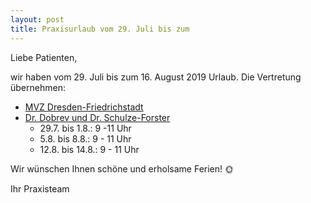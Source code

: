```yaml
---
layout: post
title: Praxisurlaub vom 29. Juli bis zum 
---
```


Liebe Patienten,

wir haben vom 29. Juli bis zum 16. August 2019 Urlaub. Die Vertretung übernehmen:
* [MVZ Dresden-Friedrichstadt](http://www.kid-dresden.de/anfahrt-kontakt)
* [Dr. Dobrev und Dr. Schulze-Forster](https://www.kinderarzt-dresden-plauen.de)
  * 29.7. bis 1.8.: 9 -11 Uhr
  * 5.8. bis 8.8.: 9 - 11 Uhr 
  * 12.8. bis 14.8.: 9 - 11 Uhr

Wir wünschen Ihnen schöne und erholsame Ferien! 🌞
<p/>
Ihr Praxisteam
